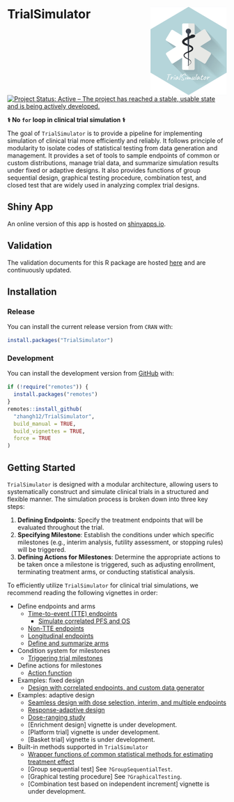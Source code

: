 
# TrialSimulator <img src="man/figures/logo.png" align="right" width="175" />

<!-- badges: start -->
[![Project Status: Active – The project has reached a stable, usable
state and is being actively
developed.](https://www.repostatus.org/badges/latest/active.svg)](https://www.repostatus.org/#active)
<!-- badges: end -->

**&#x2695; No `for` loop in clinical trial simulation &#x2695;**

The goal of `TrialSimulator` is to provide a pipeline for implementing simulation of clinical trial more efficiently and reliably. 
It follows principle of modularity to isolate codes of statistical testing from data generation and management. 
It provides a set of tools to sample endpoints of common or custom distributions, manage trial data, and summarize simulation results under fixed or adaptive designs. 
It also provides functions of group sequential design, graphical testing procedure, combination test, and closed test that are widely used in analyzing complex trial designs. 

## Shiny App

An online version of this app is hosted on [shinyapps.io](https://bx7ttm-han-zhang.shinyapps.io/trialsimulatorstarter/). 

## Validation

The validation documents for this R package are hosted [here](https://github.com/zhangh12/TrialSimulatorDocuments) and are continuously updated.

## Installation

### Release

You can install the current release version from `CRAN` with: 

``` r
install.packages("TrialSimulator")
```

### Development

You can install the development version from 
[GitHub](https://github.com/zhangh12/TrialSimulator) with:

``` r
if (!require("remotes")) {
  install.packages("remotes")
}
remotes::install_github(
  "zhangh12/TrialSimulator", 
  build_manual = TRUE, 
  build_vignettes = TRUE, 
  force = TRUE
)
```

## Getting Started

`TrialSimulator` is designed with a modular architecture, allowing users to systematically construct and simulate clinical trials in a structured and flexible manner. The simulation process is broken down into three key steps:

1. **Defining Endpoints**: Specify the treatment endpoints that will be evaluated throughout the trial.
2. **Specifying Milestone**: Establish the conditions under which specific milestones (e.g., interim analysis, futility assessment, or stopping rules) will be triggered.
3. **Defining Actions for Milestones**: Determine the appropriate actions to be taken once a milestone is triggered, such as adjusting enrollment, terminating treatment arms, or conducting statistical analysis.

To efficiently utilize `TrialSimulator` for clinical trial simulations, we recommend reading the following vignettes in order:

- Define endpoints and arms
  - [Time-to-event (TTE) endpoints](https://zhangh12.github.io/TrialSimulator/articles/defineTimeToEventEndpoints.html)
    - [Simulate correlated PFS and OS](https://zhangh12.github.io/TrialSimulator/articles/simulatePfsAndOs.html)
  - [Non-TTE endpoints](https://zhangh12.github.io/TrialSimulator/articles/defineNonTimeToEventEndpoints.html)
  - [Longitudinal endpoints](https://zhangh12.github.io/TrialSimulator/articles/defineLongitudinalEndpoints.html)
  - [Define and summarize arms](https://zhangh12.github.io/TrialSimulator/articles/defineArms.html)
- Condition system for milestones
  - [Triggering trial milestones](https://zhangh12.github.io/TrialSimulator/articles/conditionSystem.html)
- Define actions for milestones
  - [Action function](https://zhangh12.github.io/TrialSimulator/articles/actionFunctions.html)
- Examples: fixed design
  - [Design with correlated endpoints, and custom data generator](https://zhangh12.github.io/TrialSimulator/articles/fixedDesign.html)
- Examples: adaptive design
  - [Seamless design with dose selection, interim, and multiple endpoints](https://zhangh12.github.io/TrialSimulator/articles/adaptiveDesign.html)
  - [Response-adaptive design](https://zhangh12.github.io/TrialSimulator/articles/responseAdaptive.html)
  - [Dose-ranging study](https://zhangh12.github.io/TrialSimulator/articles/doseRanging.html)
  - [Enrichment design] vignette is under development. 
  - [Platform trial] vignette is under development. 
  - [Basket trial] vignette is under development. 
- Built-in methods supported in `TrialSimulator`
  - [Wrapper functions of common statistical methods for estimating treatment effect](https://zhangh12.github.io/TrialSimulator/articles/wrappers.html)
  - [Group sequential test] See `?GroupSequentialTest`. 
  - [Graphical testing procedure] See `?GraphicalTesting`. 
  - [Combination test based on independent increment] vignette is under development. 





